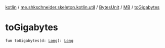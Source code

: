 [kotlin](../../../index.md) / [me.shkschneider.skeleton.kotlin.util](../../index.md) / [BytesUnit](../index.md) / [MB](index.md) / [toGigabytes](./to-gigabytes.md)

# toGigabytes

`fun toGigabytes(d: `[`Long`](https://kotlinlang.org/api/latest/jvm/stdlib/kotlin/-long/index.html)`): `[`Long`](https://kotlinlang.org/api/latest/jvm/stdlib/kotlin/-long/index.html)